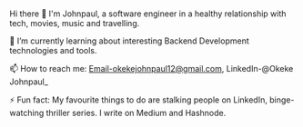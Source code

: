 ### 
Hi there 👋 
I'm Johnpaul, a software engineer in a healthy relationship with tech, movies, music and travelling. 

🌱 I’m currently learning about interesting Backend Development technologies and tools.

📫 How to reach me: Email-okekejohnpaul12@gmail.com, LinkedIn-@Okeke Johnpaul_

⚡ Fun fact: My favourite things to do are stalking people on LinkedIn, binge-watching thriller series. I write on Medium and Hashnode.

<!--
**Jayyp1234/Jayyp1234** is a ✨ _special_ ✨ repository because its `README.md` (this file) appears on your GitHub profile.

- 🔭 I’m currently working on ...
- 🌱 I’m currently learning ...
- 👯 I’m looking to collaborate on ...
- 🤔 I’m looking for help with ...
- 💬 Ask me about ...
- 📫 How to reach me: ...
- 😄 Pronouns: ...
- ⚡ Fun fact: ...
-->
